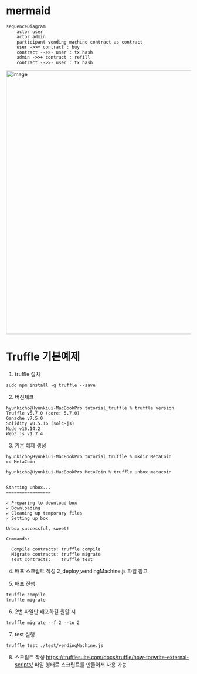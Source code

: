 # mermaid

```
sequenceDiagram
    actor user
    actor admin
    participant vending machine contract as contract
    user ->>+ contract : buy
    contract -->>- user : tx hash
    admin ->>+ contract : refill
    contract -->>- user : tx hash
```
<img width="718" alt="image" src="https://user-images.githubusercontent.com/35443121/210163061-3f0849b5-f6ef-4271-9128-a60f0a3e5add.png">

# Truffle 기본예제

1. truffle 설치

```
sudo npm install -g truffle --save
```

2. 버전체크
```
hyunkicho@Hyunkiui-MacBookPro tutorial_truffle % truffle version                   
Truffle v5.7.0 (core: 5.7.0)
Ganache v7.5.0
Solidity v0.5.16 (solc-js)
Node v16.14.2
Web3.js v1.7.4
```

3. 기본 예제 생성

```
hyunkicho@Hyunkiui-MacBookPro tutorial_truffle % mkdir MetaCoin
cd MetaCoin

hyunkicho@Hyunkiui-MacBookPro MetaCoin % truffle unbox metacoin


Starting unbox...
=================

✓ Preparing to download box
✓ Downloading
✓ Cleaning up temporary files
✓ Setting up box

Unbox successful, sweet!

Commands:

  Compile contracts: truffle compile
  Migrate contracts: truffle migrate
  Test contracts:    truffle test
```

4. 배포 스크립트 작성
2_deploy_vendingMachine.js 파일 참고

5. 배포 진행
```
truffle compile
truffle migrate
```

6. 2번 파일만 배포하길 원할 시
```
truffle migrate --f 2 --to 2
```

7. test 실행
```
truffle test ./test/vendingMachine.js
```

8. 스크립트 작성
https://trufflesuite.com/docs/truffle/how-to/write-external-scripts/
파일 형태로 스크립트를 만들어서 사용 가능

